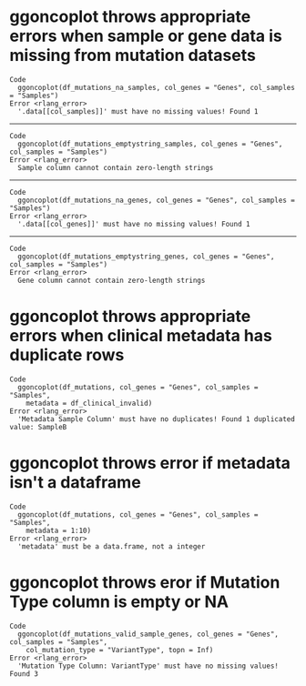 # ggoncoplot throws appropriate errors when sample or gene data is missing from mutation datasets

    Code
      ggoncoplot(df_mutations_na_samples, col_genes = "Genes", col_samples = "Samples")
    Error <rlang_error>
      '.data[[col_samples]]' must have no missing values! Found 1

---

    Code
      ggoncoplot(df_mutations_emptystring_samples, col_genes = "Genes", col_samples = "Samples")
    Error <rlang_error>
      Sample column cannot contain zero-length strings

---

    Code
      ggoncoplot(df_mutations_na_genes, col_genes = "Genes", col_samples = "Samples")
    Error <rlang_error>
      '.data[[col_genes]]' must have no missing values! Found 1

---

    Code
      ggoncoplot(df_mutations_emptystring_genes, col_genes = "Genes", col_samples = "Samples")
    Error <rlang_error>
      Gene column cannot contain zero-length strings

# ggoncoplot throws appropriate errors when clinical metadata has duplicate rows

    Code
      ggoncoplot(df_mutations, col_genes = "Genes", col_samples = "Samples",
        metadata = df_clinical_invalid)
    Error <rlang_error>
      'Metadata Sample Column' must have no duplicates! Found 1 duplicated value: SampleB

# ggoncoplot throws error if metadata isn't a dataframe

    Code
      ggoncoplot(df_mutations, col_genes = "Genes", col_samples = "Samples",
        metadata = 1:10)
    Error <rlang_error>
      'metadata' must be a data.frame, not a integer

# ggoncoplot throws eror if Mutation Type column is empty or NA

    Code
      ggoncoplot(df_mutations_valid_sample_genes, col_genes = "Genes", col_samples = "Samples",
        col_mutation_type = "VariantType", topn = Inf)
    Error <rlang_error>
      'Mutation Type Column: VariantType' must have no missing values! Found 3

